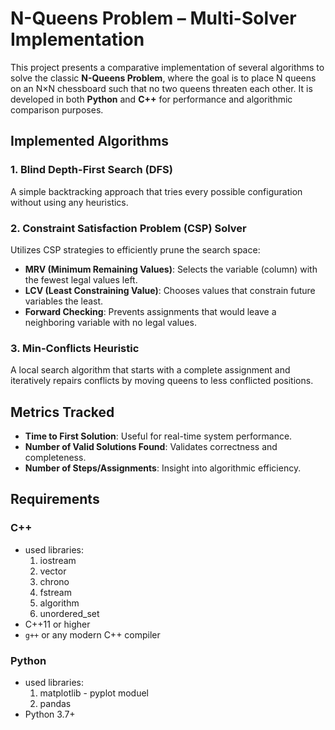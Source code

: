 # N-Queens Problem – Multi-Solver Implementation

This project presents a comparative implementation of several algorithms to solve the classic **N-Queens Problem**, where the goal is to place N queens on an N×N chessboard such that no two queens threaten each other. It is developed in both **Python** and **C++** for performance and algorithmic comparison purposes.

##  Implemented Algorithms

### 1. Blind Depth-First Search (DFS)
A simple backtracking approach that tries every possible configuration without using any heuristics.

### 2. Constraint Satisfaction Problem (CSP) Solver
Utilizes CSP strategies to efficiently prune the search space:
- **MRV (Minimum Remaining Values)**: Selects the variable (column) with the fewest legal values left.
- **LCV (Least Constraining Value)**: Chooses values that constrain future variables the least.
- **Forward Checking**: Prevents assignments that would leave a neighboring variable with no legal values.

### 3. Min-Conflicts Heuristic
A local search algorithm that starts with a complete assignment and iteratively repairs conflicts by moving queens to less conflicted positions.

## Metrics Tracked

- **Time to First Solution**: Useful for real-time system performance.
- **Number of Valid Solutions Found**: Validates correctness and completeness.
- **Number of Steps/Assignments**: Insight into algorithmic efficiency.

## Requirements

### C++
- used libraries:
  1. iostream
  2. vector
  3. chrono
  4. fstream
  5. algorithm
  6. unordered_set
- C++11 or higher
- `g++` or any modern C++ compiler

### Python
- used libraries:
  1. matplotlib - pyplot moduel
  2. pandas
- Python 3.7+
